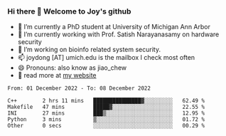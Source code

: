 ### Hi there 👋 Welcome to Joy's github

- 🔭 I’m currently a PhD student at University of Michigan Ann Arbor
- 🌱 I’m currently working with Prof. Satish Narayanasamy on hardware security
- 👯 I’m working on bioinfo related system security. 
- 📫 joydong [AT] umich.edu is the mailbox I check most often
- 😄 Pronouns: also know as jiao_chew
- 💬 read more at [my website](https://joydddd.github.io/)
<!--START_SECTION:waka-->

```text
From: 01 December 2022 - To: 08 December 2022

C++        2 hrs 11 mins   ███████████████▓░░░░░░░░░   62.49 %
Makefile   47 mins         █████▓░░░░░░░░░░░░░░░░░░░   22.55 %
INI        27 mins         ███▒░░░░░░░░░░░░░░░░░░░░░   12.95 %
Python     3 mins          ▒░░░░░░░░░░░░░░░░░░░░░░░░   01.72 %
Other      0 secs          ░░░░░░░░░░░░░░░░░░░░░░░░░   00.29 %
```

<!--END_SECTION:waka-->
